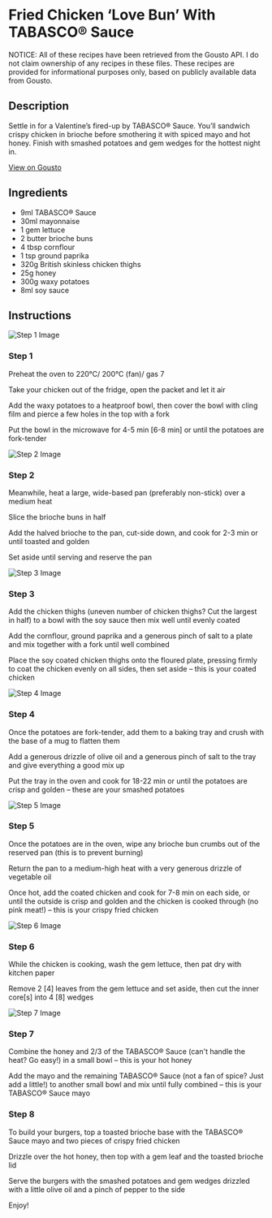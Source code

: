 # Fried Chicken ‘Love Bun’ With TABASCO® Sauce

NOTICE: All of these recipes have been retrieved from the Gousto API. I do not claim ownership of any recipes in these files. These recipes are provided for informational purposes only, based on publicly available data from Gousto.

## Description

Settle in for a Valentine’s fired-up by TABASCO® Sauce. You’ll sandwich crispy chicken in brioche before smothering it with spiced mayo and hot honey. Finish with smashed potatoes and gem wedges for the hottest night in.

[View on Gousto](https://www.gousto.co.uk/recipes/cookbook/fried-chicken-love-bun-with-tabasco-sauce)

## Ingredients

- 9ml TABASCO® Sauce
- 30ml mayonnaise
- 1 gem lettuce
- 2 butter brioche buns
- 4 tbsp cornflour
- 1 tsp ground paprika
- 320g British skinless chicken thighs
- 25g honey
- 300g waxy potatoes
- 8ml soy sauce

## Instructions

![Step 1 Image](https://production-media.gousto.co.uk/cms/recipe-step-image/step-1-1673977410438-x200.jpg)

### Step 1

Preheat the oven to 220°C/ 200°C (fan)/ gas 7

Take your chicken out of the fridge, open the packet and let it air

Add the waxy potatoes to a heatproof bowl, then cover the bowl with cling film and pierce a few holes in the top with a fork

Put the bowl in the microwave for 4-5 min <span class="text-danger">[6-8 min] </span>or until the potatoes are fork-tender

![Step 2 Image](https://production-media.gousto.co.uk/cms/recipe-step-image/step-2-1673977417221-x200.jpg)

### Step 2

Meanwhile, heat a large, wide-based pan (preferably non-stick) over a medium heat

Slice the brioche buns in half

Add the halved brioche to the pan, cut-side down, and cook for 2-3 min or until toasted and golden

Set aside until serving and reserve the pan

![Step 3 Image](https://production-media.gousto.co.uk/cms/recipe-step-image/step-3-1673977428392-x200.jpg)

### Step 3

Add the chicken thighs (uneven number of chicken thighs? Cut the largest in half) to a bowl with the soy sauce then mix well until evenly coated

Add the cornflour, ground paprika and a generous pinch of salt to a plate and mix together with a fork until well combined

Place the soy coated chicken thighs onto the floured plate, pressing firmly to coat the chicken evenly on all sides, then set aside – this is your coated chicken

![Step 4 Image](https://production-media.gousto.co.uk/cms/recipe-step-image/step-4-1673977440893-x200.jpg)

### Step 4

Once the potatoes are fork-tender, add them to a baking tray and crush with the base of a mug to flatten them

Add a generous drizzle of olive oil and a generous pinch of salt to the tray and give everything a good mix up

Put the tray in the oven and cook for 18-22 min or until the potatoes are crisp and golden – these are your smashed potatoes

![Step 5 Image](https://production-media.gousto.co.uk/cms/recipe-step-image/step-5-1673977450538-x200.jpg)

### Step 5

Once the potatoes are in the oven, wipe any brioche bun crumbs out of the reserved pan (this is to prevent burning)

Return the pan to a medium-high heat with a very generous drizzle of vegetable oil

Once hot, add the coated chicken and cook for 7-8 min on each side, or until the outside is crisp and golden and the chicken is cooked through (no pink meat!) – this is your crispy fried chicken

![Step 6 Image](https://production-media.gousto.co.uk/cms/recipe-step-image/step-6-1673977470865-x200.jpg)

### Step 6

While the chicken is cooking, wash the gem lettuce, then pat dry with kitchen paper

Remove 2<span class="text-danger"> [4] </span>leaves from the gem lettuce and set aside, then cut the inner core<span class="text-danger">[s]</span> into 4 <span class="text-danger">[8]</span> wedges

![Step 7 Image](https://production-media.gousto.co.uk/cms/recipe-step-image/step-7-1673977482770-x200.jpg)

### Step 7

Combine the honey and 2/3 of the TABASCO® Sauce (can't handle the heat? Go easy!) in a small bowl – this is your hot honey

Add the mayo and the remaining<span class="text-danger"> </span>TABASCO® Sauce (not a fan of spice? Just add a little!) to another small bowl and mix until fully combined – this is your TABASCO® Sauce mayo

### Step 8

To build your burgers, top a toasted brioche base with the TABASCO® Sauce mayo and two pieces of crispy fried chicken

Drizzle over the hot honey, then top with a gem leaf and the toasted brioche lid

Serve the burgers with the smashed potatoes and gem wedges drizzled with a little olive oil and a pinch of pepper to the side

Enjoy!

